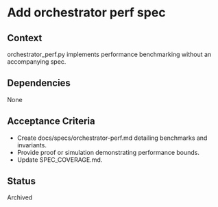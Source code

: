 # Add orchestrator perf spec

## Context
orchestrator_perf.py implements performance benchmarking without an accompanying spec.

## Dependencies
None

## Acceptance Criteria
- Create docs/specs/orchestrator-perf.md detailing benchmarks and invariants.
- Provide proof or simulation demonstrating performance bounds.
- Update SPEC_COVERAGE.md.

## Status
Archived
